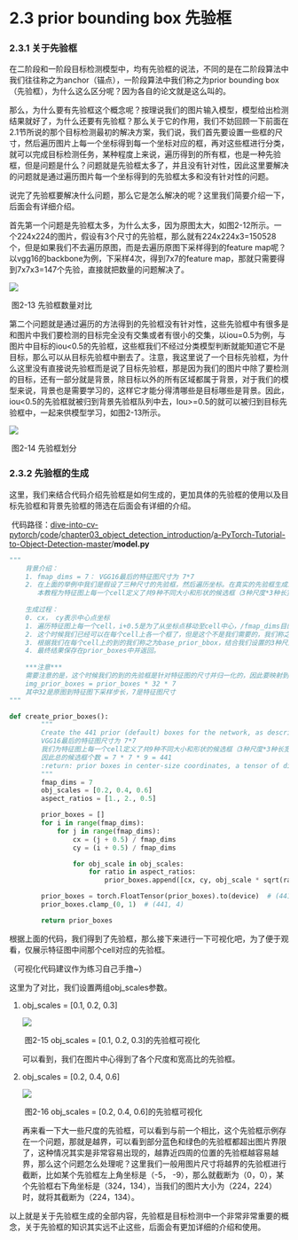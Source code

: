 # 2.3 prior bounding box 先验框

 ### 2.3.1    关于先验框 

​        在二阶段和一阶段目标检测模型中，均有先验框的说法，不同的是在二阶段算法中我们往往称之为anchor（锚点），一阶段算法中我们称之为prior bounding box（先验框），为什么这么区分呢？因为各自的论文就是这么叫的。

​        那么，为什么要有先验框这个概念呢？按理说我们的图片输入模型，模型给出检测结果就好了，为什么还要有先验框？那么关于它的作用，我们不妨回顾一下前面在2.1节所说的那个目标检测最初的解决方案，我们说，我们首先要设置一些框的尺寸，然后遍历图片上每一个坐标得到每一个坐标对应的框，再对这些框进行分类，就可以完成目标检测任务，某种程度上来说，遍历得到的所有框，也是一种先验框，但是问题是什么？问题就是先验框太多了，并且没有针对性，因此这里要解决的问题就是通过遍历图片每一个坐标得到的先验框太多和没有针对性的问题。

​        说完了先验框要解决什么问题，那么它是怎么解决的呢？这里我们简要介绍一下，后面会有详细介绍。

​        首先第一个问题是先验框太多，为什么太多，因为原图太大，如图2-12所示。一个224x224的图片，假设有3个尺寸的先验框，那么就有224x224x3=150528个，但是如果我们不去遍历原图，而是去遍历原图下采样得到的feature map呢？以vgg16的backbone为例，下采样4次，得到7x7的feature map，那就只需要得到7x7x3=147个先验，直接就把数量的问题解决了。

<img src="https://raw.githubusercontent.com/datawhalechina/dive-into-cv-pytorch/master/markdown_imgs/chapter03/2-13.png">

​                                                                                                                      图2-13   先验框数量对比

​        第二个问题就是通过遍历的方法得到的先验框没有针对性，这些先验框中有很多是和图片中我们要检测的目标完全没有交集或者有很小的交集，以iou=0.5为例，与图片中目标的iou<0.5的先验框，这些框我们不经过分类模型判断就能知道它不是目标，那么可以从目标先验框中删去了。注意，我这里说了一个目标先验框，为什么这里没有直接说先验框而是说了目标先验框，那是因为我们的图片中除了要检测的目标，还有一部分就是背景，除目标以外的所有区域都属于背景，对于我们的模型来说，背景也是需要学习的，这样它才能分得清哪些是目标哪些是背景。因此，iou<0.5的先验框就被归到背景先验框队列中去，Iou>=0.5的就可以被归到目标先验框中，一起来供模型学习，如图2-13所示。

<img src="https://raw.githubusercontent.com/datawhalechina/dive-into-cv-pytorch/master/markdown_imgs/chapter03/2-14.png">

​                                                                                                                   图2-14  先验框划分

### 2.3.2 先验框的生成

​        这里，我们来结合代码介绍先验框是如何生成的，更加具体的先验框的使用以及目标先验框和背景先验框的筛选在后面会有详细的介绍。

​        代码路径：[dive-into-cv-pytorch](https://github.com/datawhalechina/dive-into-cv-pytorch/tree/develop)/[code](https://github.com/datawhalechina/dive-into-cv-pytorch/tree/develop/code)/[chapter03_object_detection_introduction](https://github.com/datawhalechina/dive-into-cv-pytorch/tree/develop/code/chapter03_object_detection_introduction)/[a-PyTorch-Tutorial-to-Object-Detection-master](https://github.com/datawhalechina/dive-into-cv-pytorch/tree/develop/code/chapter03_object_detection_introduction/a-PyTorch-Tutorial-to-Object-Detection-master)/**model.py**

```python
"""
	背景介绍：
	1. fmap_dims = 7： VGG16最后的特征图尺寸为 7*7
	2. 在上面的举例中我们是假设了三种尺寸的先验框，然后遍历坐标。在真实的先验框生成过程中，先验框的尺寸是提前设置好的，
	   本教程为特征图上每一个cell定义了共9种不同大小和形状的候选框（3种尺度*3种长宽比=9）
	
	生成过程：
	0. cx， cy表示中心点坐标
	1. 遍历特征图上每一个cell，i+0.5是为了从坐标点移动至cell中心，/fmap_dims目的是将坐标在特征图上归一化
	2. 这个时候我们已经可以在每个cell上各一个框了，但是这个不是我们需要的，我们称之为base_prior_bbox
	3. 根据我们在每个cell上的到的我们称之为base_prior_bbox，结合我们设置的3种尺度obj_scales和3种长宽比aspect_ratios就得到了每个cell的9个先验框。
	4. 最终结果保存在prior_boxes中并返回。
	
	***注意***
	需要注意的是，这个时候我们的到的先验框是针对特征图的尺寸并归一化的，因此要映射到原图计算IOU或者展示，需要：
	img_prior_boxes = prior_boxes * 32 * 7
	其中32是原图到特征图下采样步长，7是特征图尺寸
"""

def create_prior_boxes():
        """
        Create the 441 prior (default) boxes for the network, as described in the tutorial.
        VGG16最后的特征图尺寸为 7*7
        我们为特征图上每一个cell定义了共9种不同大小和形状的候选框（3种尺度*3种长宽比=9）
        因此总的候选框个数 = 7 * 7 * 9 = 441
        :return: prior boxes in center-size coordinates, a tensor of dimensions (441, 4)
        """
        fmap_dims = 7 
        obj_scales = [0.2, 0.4, 0.6]
        aspect_ratios = [1., 2., 0.5]

        prior_boxes = []
        for i in range(fmap_dims):
            for j in range(fmap_dims):
                cx = (j + 0.5) / fmap_dims
                cy = (i + 0.5) / fmap_dims

                for obj_scale in obj_scales:
                    for ratio in aspect_ratios:
                        prior_boxes.append([cx, cy, obj_scale * sqrt(ratio), obj_scale / sqrt(ratio)])

        prior_boxes = torch.FloatTensor(prior_boxes).to(device)  # (441, 4)
        prior_boxes.clamp_(0, 1)  # (441, 4)

        return prior_boxes
```

根据上面的代码，我们得到了先验框，那么接下来进行一下可视化吧，为了便于观看，仅展示特征图中间那个cell对应的先验框。

（可视化代码建议作为练习自己手撸~）

这里为了对比，我们设置两组obj_scales参数。

1. obj_scales = [0.1, 0.2, 0.3]

   <img src="https://raw.githubusercontent.com/datawhalechina/dive-into-cv-pytorch/master/markdown_imgs/chapter03/2-15.png">

   ​                                                                                         图2-15  obj_scales = [0.1, 0.2, 0.3]的先验框可视化

   可以看到，我们在图片中心得到了各个尺度和宽高比的先验框。

   

2. obj_scales = [0.2, 0.4, 0.6]

   <img src="https://raw.githubusercontent.com/datawhalechina/dive-into-cv-pytorch/master/markdown_imgs/chapter03/2-16.png">

   ​                                                                                         图2-16  obj_scales = [0.2, 0.4, 0.6]的先验框可视化

   ​        再来看一下大一些尺度的先验框，可以看到与前一个相比，这个先验框示例存在一个问题，那就是越界，可以看到部分蓝色和绿色的先验框都超出图片界限了，这种情况其实是非常容易出现的，越靠近四周的位置的先验框越容易越界，那么这个问题怎么处理呢？这里我们一般用图片尺寸将越界的先验框进行截断，比如某个先验框左上角坐标是（-5， -9），那么就截断为（0，0），某个先验框右下角坐标是（324，134），当我们的图片大小为（224，224）时，就将其截断为（224，134）。 

 以上就是关于先验框生成的全部内容，先验框是目标检测中一个非常非常重要的概念，关于先验框的知识其实远不止这些，后面会有更加详细的介绍和使用。